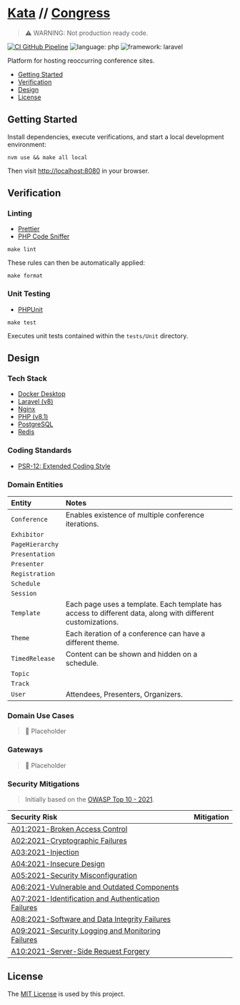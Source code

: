 # [Kata](https://github.com/dbtedman/kata) // [Congress](https://github.com/dbtedman/kata-congress)

> ⚠️ WARNING: Not production ready code.

[![CI GitHub Pipeline](https://img.shields.io/github/workflow/status/dbtedman/kata-congress/ci?style=for-the-badge&logo=github&label=ci)](https://github.com/dbtedman/kata-congress/actions/workflows/ci.yml?query=branch%3Amain)
![language: php](https://img.shields.io/badge/language-php-blue.svg?style=for-the-badge&logo=php)
![framework: laravel](https://img.shields.io/badge/framework-laravel-red.svg?style=for-the-badge&logo=laravel)

Platform for hosting reoccurring conference sites.

-   [Getting Started](#getting-started)
-   [Verification](#verification)
-   [Design](#design)
-   [License](#license)

## Getting Started

Install dependencies, execute verifications, and start a local development environment:

```shell
nvm use && make all local
```

Then visit [http://localhost:8080](http://localhost:8080) in your browser.

## Verification

### Linting

-   [Prettier](https://prettier.io)
-   [PHP Code Sniffer](https://github.com/squizlabs/PHP_CodeSniffer)

```shell
make lint
```

These rules can then be automatically applied:

```shell
make format
```

### Unit Testing

-   [PHPUnit](https://phpunit.de)

```shell
make test
```

Executes unit tests contained within the `tests/Unit` directory.

## Design

### Tech Stack

-   [Docker Desktop](https://www.docker.com/products/docker-desktopm)
-   [Laravel (v8)](https://laravel.com)
-   [Nginx](https://nginx.org/en/docs/)
-   [PHP (v8.1)](https://www.php.net/releases/8.1/en.php)
-   [PostgreSQL](https://www.postgresql.org)
-   [Redis](https://redis.io)

### Coding Standards

-   [PSR-12: Extended Coding Style](https://www.php-fig.org/psr/psr-12/)

### Domain Entities

| Entity          | Notes                                                                                                       |
| :-------------- | :---------------------------------------------------------------------------------------------------------- |
| `Conference`    | Enables existence of multiple conference iterations.                                                        |
| `Exhibitor`     |                                                                                                             |
| `PageHierarchy` |                                                                                                             |
| `Presentation`  |                                                                                                             |
| `Presenter`     |                                                                                                             |
| `Registration`  |                                                                                                             |
| `Schedule`      |                                                                                                             |
| `Session`       |                                                                                                             |
| `Template`      | Each page uses a template. Each template has access to different data, along with different customizations. |
| `Theme`         | Each iteration of a conference can have a different theme.                                                  |
| `TimedRelease`  | Content can be shown and hidden on a schedule.                                                              |
| `Topic`         |                                                                                                             |
| `Track`         |                                                                                                             |
| `User`          | Attendees, Presenters, Organizers.                                                                          |

### Domain Use Cases

> 🚧 Placeholder

### Gateways

> 🚧 Placeholder

### Security Mitigations

> Initially based on the [OWASP Top 10 - 2021](https://owasp.org/www-project-top-ten/).

| Security Risk                                                                                                                       | Mitigation |
| :---------------------------------------------------------------------------------------------------------------------------------- | :--------- |
| [A01:2021-Broken Access Control](https://owasp.org/Top10/A01_2021-Broken_Access_Control/)                                           |            |
| [A02:2021-Cryptographic Failures](https://owasp.org/Top10/A02_2021-Cryptographic_Failures/)                                         |            |
| [A03:2021-Injection](https://owasp.org/Top10/A03_2021-Injection/)                                                                   |            |
| [A04:2021-Insecure Design](https://owasp.org/Top10/A04_2021-Insecure_Design/)                                                       |            |
| [A05:2021-Security Misconfiguration](https://owasp.org/Top10/A05_2021-Security_Misconfiguration/)                                   |            |
| [A06:2021-Vulnerable and Outdated Components](https://owasp.org/Top10/A06_2021-Vulnerable_and_Outdated_Components/)                 |            |
| [A07:2021-Identification and Authentication Failures](https://owasp.org/Top10/A07_2021-Identification_and_Authentication_Failures/) |            |
| [A08:2021-Software and Data Integrity Failures](https://owasp.org/Top10/A08_2021-Software_and_Data_Integrity_Failures/)             |            |
| [A09:2021-Security Logging and Monitoring Failures](https://owasp.org/Top10/A09_2021-Security_Logging_and_Monitoring_Failures/)     |            |
| [A10:2021-Server-Side Request Forgery](https://owasp.org/Top10/A10_2021-Server-Side_Request_Forgery_%28SSRF%29/)                    |            |

## License

The [MIT License](./LICENSE.md) is used by this project.
